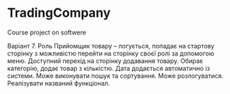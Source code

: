 # TradingCompany
Course project on softwere

Варіант 7. Роль Прийомщик товару – логується, попадає на стартову сторінку з можливістю перейти на сторінку своєї ролі за допомогою меню. Доступний перехід на сторінку додавання товару. Обирає категорію, додає товар з кількістю. Дата додається автоматично із системи. Може виконувати пошук та сортування. Може розлогуватися. Реалізувати названий функціонал.
